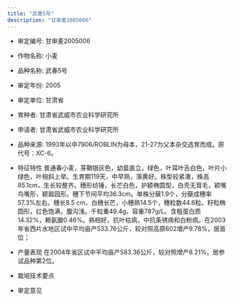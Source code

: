 ```yaml
---
title: "武春5号"
description: "甘审麦2005006"
---
```

* 审定编号:  甘审麦2005006

*  作物名称:  小麦

*  品种名称:  武春5号

*  审定年份:  2005

*  审定单位:  甘肃省

* 育种者:  甘肃省武威市农业科学研究所

*  申请者:  甘肃省武威市农业科学研究所

*  品种来源:  1993年以中7906/ROBLIN为母本，21-27为父本杂交选育而成。原代号：XC-6。

*  特征特性
普通春小麦，芽鞘银灰色，幼苗直立，绿色，叶耳叶舌白色，叶片小绿色，叶相斜上举。生育期119天，中早熟，落黄好。株型较紧凑，株高85.1cm，生长较整齐。穗形纺锤，长芒白色，护颖椭圆型，白壳无茸毛，颖嘴鸟嘴形，颖肩园形。穗下节间平均36.3cm。单株分蘖1.9个，分蘖成穗率57.3%左右。穗长8.5 cm，白穗长芒，小穗熟14.5个，穗粒数44.6粒。籽粒椭圆形，红色饱满，腹沟浅。千粒重49.4g，容重787g/L。含粗蛋白质14.32%，赖氨酸0.46%。熟相好，抗叶枯病，中抗条锈病和白粉病。在2003年省西片水地区试中平均亩产533.76公斤，较对照高原602增产9.78%，居首位；

*  产量表现
在2004年省区试中平均亩产583.36公斤，较对照增产8.21%，居参试品种第2位。

*  栽培技术要点


*  审定意见

